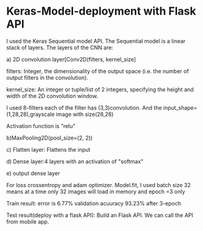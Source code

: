 # Keras-Model-deployment with Flask API

I used the Keras Sequential model API. The Sequential model is a linear stack of layers. The layers of the CNN are:

 a) 2D convolution layer[Conv2D(filters, kernel_size]
 
 filters: Integer, the dimensionality of the output space (i.e. the number of output filters in the convolution).
 
 kernel_size: An integer or tuple/list of 2 integers, specifying the height and width of the 2D convolution window.
 
 I used 8-filters each of the filter has (3,3)convolution. And the input_shape=(1,28,28),grayscale image with size(28,28)
 
 Activation function is "relu"
 
 b)MaxPooling2D(pool_size=(2, 2))
 
 c) Flatten layer: Flattens the input
 
 d) Dense layer:4 layers with an activation of "softmax"
 
 e) output dense layer
 
For loss crossentropy and adam optimizer. Model.fit, I used batch size 32 means at a time only 32 images will load in memory and epoch =3 only
 
Train result:
error is 6.77% validation acuuracy 93.23% after 3-epoch
 
Test result(deploy with a flask API): 
Build an Flask API. We can call the API from mobile app.
 
